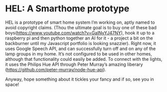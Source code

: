 # HEL: A Smarthome prototype

HEL is a prototype of smart home system I’m working on, aptly named to avoid copyright claims. (Thou the ultimate goal is to buy one of these bad boys(https://www.youtube.com/watch?v=GaINyYJ47NY), hook it up to a raspberry pi and then python together an AI for it - a project a bit on the backburner until my Javascript portfolio is looking snazzier). Right now, it uses Google Speech API, and can successfully turn off and on any of the lamp groups in my home. It’s not configured to be used in other homes, although that functionality could easily be added. To connect with the lights, it uses the Philips Hue API through Peter Murray’s amazing liberary (https://github.com/peter-murray/node-hue-api).

Anyway, hope something about it tickles your fancy and if so, see you in space!
